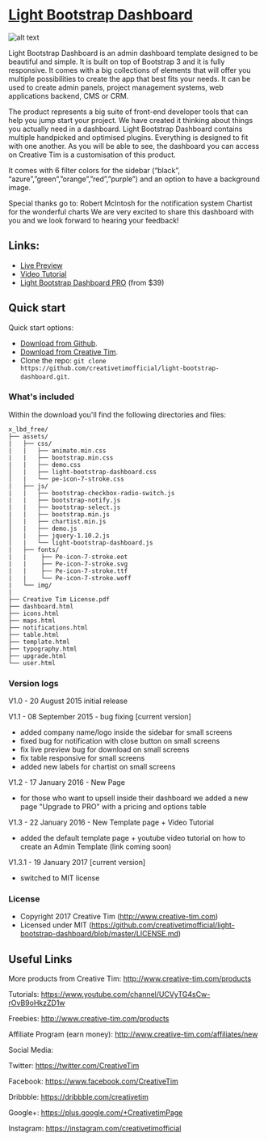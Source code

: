 # [Light Bootstrap Dashboard](http://www.creative-tim.com/product/light-bootstrap-dashboard)

![alt text](http://i65.tinypic.com/25hies0.png "MaxDash")

Light Bootstrap Dashboard is an admin dashboard template designed to be beautiful and simple. It is built on top of Bootstrap 3 and it is fully responsive. It comes with a big collections of elements that will offer you multiple possibilities to create the app that best fits your needs. It can be used to create admin panels, project management systems, web applications backend, CMS or CRM.

The product represents a big suite of front-end developer tools that can help you jump start your project. We have created it thinking about things you actually need in a dashboard. Light Bootstrap Dashboard contains multiple handpicked and optimised plugins. Everything is designed to fit with one another. As you will be able to see, the dashboard you can access on Creative Tim is a customisation of this product.

It comes with 6 filter colors for the sidebar (“black”, “azure”,”green”,”orange”,”red”,”purple”) and an option to have a background image.

Special thanks go to:
Robert McIntosh for the notification system
Chartist for the wonderful charts
We are very excited to share this dashboard with you and we look forward to hearing your feedback!

## Links:

+ [Live Preview](http://demos.creative-tim.com/light-bootstrap-dashboard)
+ [Video Tutorial](https://www.youtube.com/watch?v=c3M3NQtFyqM)
+ [Light Bootstrap Dashboard PRO](http://www.creative-tim.com/product/light-bootstrap-dashboard-pro) (from $39)

## Quick start

Quick start options:

- [Download from Github](https://github.com/creativetimofficial/light-bootstrap-dashboard.git).
- [Download from Creative Tim](http://www.creative-tim.com/product/light-bootstrap-dashboard).
- Clone the repo: `git clone https://github.com/creativetimofficial/light-bootstrap-dashboard.git`.


### What's included

Within the download you'll find the following directories and files:

```
x_lbd_free/
├── assets/
|   ├── css/
|   |   ├── animate.min.css
|   |   ├── bootstrap.min.css
|   |   ├── demo.css
│   |   ├── light-bootstrap-dashboard.css
│   |   └── pe-icon-7-stroke.css
|   ├── js/
|   |   ├── bootstrap-checkbox-radio-switch.js
|   |   ├── bootstrap-notify.js
|   |   ├── bootstrap-select.js
|   |   ├── bootstrap.min.js
│   |   ├── chartist.min.js
│   |   ├── demo.js
│   |   ├── jquery-1.10.2.js
│   |   └── light-bootstrap-dashboard.js
|   ├── fonts/
|   |    ├── Pe-icon-7-stroke.eot
|   |    ├── Pe-icon-7-stroke.svg
|   |    ├── Pe-icon-7-stroke.ttf
|   |    └── Pe-icon-7-stroke.woff
|   └── img/
|
├── Creative Tim License.pdf
├── dashboard.html
├── icons.html
├── maps.html
├── notifications.html
├── table.html
├── template.html
├── typography.html
├── upgrade.html
└── user.html

```

### Version logs

V1.0 - 20 August 2015 initial release

V1.1 - 08 September 2015 - bug fixing [current version]
- added company name/logo inside the sidebar for small screens
- fixed bug for notification with close button on small screens
- fix live preview bug for download on small screens
- fix table responsive for small screens
- added new labels for chartist on small screens

V1.2 - 17 January 2016 - New Page
- for those who want to upsell inside their dashboard we added a new page "Upgrade to PRO" with a pricing and options table

V1.3 - 22 January 2016 - New Template page + Video Tutorial 
- added the default template page + youtube video tutorial on how to create an Admin Template (link coming soon)

V1.3.1 - 19 January 2017 [current version]
- switched to MIT license

### License

- Copyright 2017 Creative Tim (http://www.creative-tim.com)
- Licensed under MIT (https://github.com/creativetimofficial/light-bootstrap-dashboard/blob/master/LICENSE.md)

## Useful Links

More products from Creative Tim: <http://www.creative-tim.com/products>

Tutorials: <https://www.youtube.com/channel/UCVyTG4sCw-rOvB9oHkzZD1w>

Freebies: <http://www.creative-tim.com/products>

Affiliate Program (earn money): <http://www.creative-tim.com/affiliates/new>

Social Media:

Twitter: <https://twitter.com/CreativeTim>

Facebook: <https://www.facebook.com/CreativeTim>

Dribbble: <https://dribbble.com/creativetim>

Google+: <https://plus.google.com/+CreativetimPage>

Instagram: <https://instagram.com/creativetimofficial>